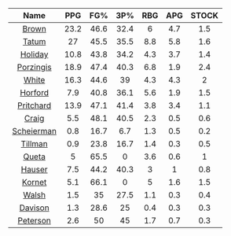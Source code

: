 |                                     Name                                     |  PPG  |  FG%  |  3P%  |  RBG  |  APG  |  STOCK  |
|:----------------------------------------------------------------------------:|:-----:|:-----:|:-----:|:-----:|:-----:|:-------:|
|      [Brown](https://www.espn.com/nba/player/_/id/3917376/jaylen-brown)      | 23.2  | 46.6  | 32.4  |   6   |  4.7  |   1.5   |
|      [Tatum](https://www.espn.com/nba/player/_/id/4065648/jayson-tatum)      |  27   | 45.5  | 35.5  |  8.8  |  5.8  |   1.6   |
|      [Holiday](https://www.espn.com/nba/player/_/id/3995/jrue-holiday)       | 10.8  | 43.8  | 34.2  |  4.3  |  3.7  |   1.4   |
| [Porzingis](https://www.espn.com/nba/player/_/id/3102531/kristaps-porzingis) | 18.9  | 47.4  | 40.3  |  6.8  |  1.9  |   2.4   |
|     [White](https://www.espn.com/nba/player/_/id/3078576/derrick-white)      | 16.3  | 44.6  |  39   |  4.3  |  4.3  |    2    |
|       [Horford](https://www.espn.com/nba/player/_/id/3213/al-horford)        |  7.9  | 40.8  | 36.1  |  5.6  |  1.9  |   1.5   |
|  [Pritchard](https://www.espn.com/nba/player/_/id/4066354/payton-pritchard)  | 13.9  | 47.1  | 41.4  |  3.8  |  3.4  |   1.1   |
|      [Craig](https://www.espn.com/nba/player/_/id/2528693/torrey-craig)      |  5.5  | 48.1  | 40.5  |  2.3  |  0.5  |   0.6   |
| [Scheierman](https://www.espn.com/nba/player/_/id/4593841/baylor-scheierman) |  0.8  | 16.7  |  6.7  |  1.3  |  0.5  |   0.2   |
|    [Tillman](https://www.espn.com/nba/player/_/id/4277964/xavier-tillman)    |  0.9  | 23.8  | 16.7  |  1.4  |  0.3  |   0.5   |
|     [Queta](https://www.espn.com/nba/player/_/id/4397424/neemias-queta)      |   5   | 65.5  |   0   |  3.6  |  0.6  |    1    |
|      [Hauser](https://www.espn.com/nba/player/_/id/4065804/sam-hauser)       |  7.5  | 44.2  | 40.3  |   3   |   1   |   0.8   |
|      [Kornet](https://www.espn.com/nba/player/_/id/3064560/luke-kornet)      |  5.1  | 66.1  |   0   |   5   |  1.6  |   1.5   |
|      [Walsh](https://www.espn.com/nba/player/_/id/4683689/jordan-walsh)      |  1.5  |  35   | 27.5  |  1.1  |  0.3  |   0.4   |
|      [Davison](https://www.espn.com/nba/player/_/id/4576085/jd-davison)      |  1.3  | 28.6  |  25   |  0.4  |  0.3  |   0.3   |
|    [Peterson](https://www.espn.com/nba/player/_/id/4397689/drew-peterson)    |  2.6  |  50   |  45   |  1.7  |  0.7  |   0.3   |